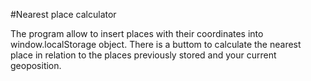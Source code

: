 #Nearest place calculator

The program allow to insert places with their coordinates into window.localStorage object.
There is a buttom to calculate the nearest place in relation to the places previously stored and your current geoposition.

